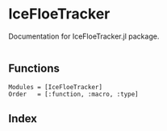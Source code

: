 # IceFloeTracker

Documentation for IceFloeTracker.jl package.

```@contents
```
## Functions
```@autodocs
Modules = [IceFloeTracker]
Order   = [:function, :macro, :type]
```

## Index
```@index
```